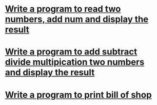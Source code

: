 # [**Write a program to read two numbers, add num and display the result**](/1/README.md)<br> 

# [**Write a program to add subtract divide multipication two numbers and display the result**](/2/README.md)<br>
# [**Write a program to print bill of shop**](/3/README.md)<br>